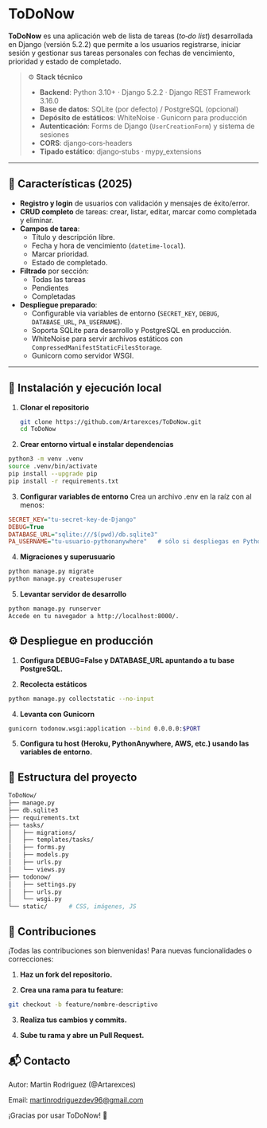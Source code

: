 # ToDoNow

**ToDoNow** es una aplicación web de lista de tareas (*to‑do list*) desarrollada en Django (versión 5.2.2) que permite a los usuarios registrarse, iniciar sesión y gestionar sus tareas personales con fechas de vencimiento, prioridad y estado de completado.  

> ⚙️ **Stack técnico**  
> - **Backend**: Python 3.10+ · Django 5.2.2 · Django REST Framework 3.16.0  
> - **Base de datos**: SQLite (por defecto) / PostgreSQL (opcional)  
> - **Depósito de estáticos**: WhiteNoise · Gunicorn para producción  
> - **Autenticación**: Forms de Django (`UserCreationForm`) y sistema de sesiones  
> - **CORS**: django‑cors‑headers  
> - **Tipado estático**: django‑stubs · mypy_extensions  

---

## 🚀 Características (2025)

- **Registro y login** de usuarios con validación y mensajes de éxito/error.  
- **CRUD completo** de tareas: crear, listar, editar, marcar como completada y eliminar.  
- **Campos de tarea**:  
  - Título y descripción libre.  
  - Fecha y hora de vencimiento (`datetime-local`).  
  - Marcar prioridad.  
  - Estado de completado.  
- **Filtrado** por sección:  
  - Todas las tareas  
  - Pendientes  
  - Completadas  
- **Despliegue preparado**:  
  - Configurable via variables de entorno (`SECRET_KEY`, `DEBUG`, `DATABASE_URL`, `PA_USERNAME`).  
  - Soporta SQLite para desarrollo y PostgreSQL en producción.  
  - WhiteNoise para servir archivos estáticos con `CompressedManifestStaticFilesStorage`.  
  - Gunicorn como servidor WSGI.  

---

## 🔧 Instalación y ejecución local

1. **Clonar el repositorio**  
   
   ```bash
   git clone https://github.com/Artarexces/ToDoNow.git
   cd ToDoNow 
   ```

2. **Crear entorno virtual e instalar dependencias**

```bash
python3 -m venv .venv
source .venv/bin/activate
pip install --upgrade pip
pip install -r requirements.txt
```

3. **Configurar variables de entorno**
  Crea un archivo .env en la raíz con al menos:

```ini
SECRET_KEY="tu-secret-key-de-Django"
DEBUG=True
DATABASE_URL="sqlite:///$(pwd)/db.sqlite3"
PA_USERNAME="tu-usuario-pythonanywhere"   # sólo si despliegas en PythonAnywhere
```

4. **Migraciones y superusuario**

```bash
python manage.py migrate
python manage.py createsuperuser
```

5. **Levantar servidor de desarrollo**

```bash
python manage.py runserver
Accede en tu navegador a http://localhost:8000/.
```

## ⚙️ Despliegue en producción
1. **Configura DEBUG=False y DATABASE_URL apuntando a tu base PostgreSQL.**

2. **Recolecta estáticos**

```bash
python manage.py collectstatic --no-input
```

4. **Levanta con Gunicorn**

```bash
gunicorn todonow.wsgi:application --bind 0.0.0.0:$PORT
```

5. **Configura tu host (Heroku, PythonAnywhere, AWS, etc.) usando las variables de entorno.** 


## 📂 Estructura del proyecto

```bash
ToDoNow/
├── manage.py
├── db.sqlite3
├── requirements.txt
├── tasks/
│   ├── migrations/
│   ├── templates/tasks/
│   ├── forms.py
│   ├── models.py
│   ├── urls.py
│   └── views.py
├── todonow/
│   ├── settings.py
│   ├── urls.py
│   └── wsgi.py
└── static/      # CSS, imágenes, JS
```

## 🤝 Contribuciones
¡Todas las contribuciones son bienvenidas! Para nuevas funcionalidades o correcciones:

1. **Haz un fork del repositorio.**

2. **Crea una rama para tu feature:**
```bash
git checkout -b feature/nombre-descriptivo
```

3. **Realiza tus cambios y commits.**

4. **Sube tu rama y abre un Pull Request.**


## 📬 Contacto
Autor: Martin Rodriguez (@Artarexces)

Email: martinrodriguezdev96@gmail.com

¡Gracias por usar ToDoNow! 🎉